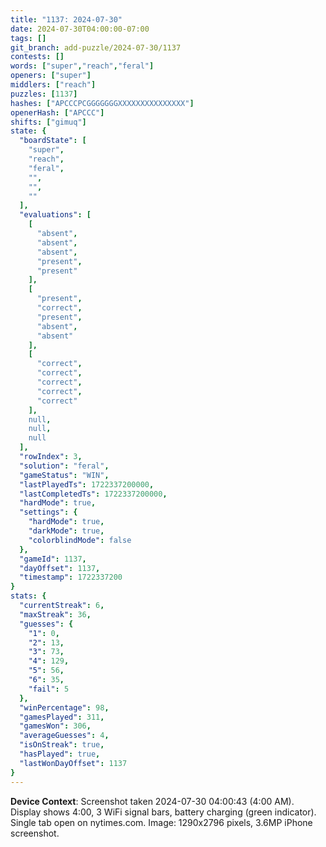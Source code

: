 ```yaml
---
title: "1137: 2024-07-30"
date: 2024-07-30T04:00:00-07:00
tags: []
git_branch: add-puzzle/2024-07-30/1137
contests: []
words: ["super","reach","feral"]
openers: ["super"]
middlers: ["reach"]
puzzles: [1137]
hashes: ["APCCCPCGGGGGGGXXXXXXXXXXXXXXX"]
openerHash: ["APCCC"]
shifts: ["gimuq"]
state: {
  "boardState": [
    "super",
    "reach",
    "feral",
    "",
    "",
    ""
  ],
  "evaluations": [
    [
      "absent",
      "absent",
      "absent",
      "present",
      "present"
    ],
    [
      "present",
      "correct",
      "present",
      "absent",
      "absent"
    ],
    [
      "correct",
      "correct",
      "correct",
      "correct",
      "correct"
    ],
    null,
    null,
    null
  ],
  "rowIndex": 3,
  "solution": "feral",
  "gameStatus": "WIN",
  "lastPlayedTs": 1722337200000,
  "lastCompletedTs": 1722337200000,
  "hardMode": true,
  "settings": {
    "hardMode": true,
    "darkMode": true,
    "colorblindMode": false
  },
  "gameId": 1137,
  "dayOffset": 1137,
  "timestamp": 1722337200
}
stats: {
  "currentStreak": 6,
  "maxStreak": 36,
  "guesses": {
    "1": 0,
    "2": 13,
    "3": 73,
    "4": 129,
    "5": 56,
    "6": 35,
    "fail": 5
  },
  "winPercentage": 98,
  "gamesPlayed": 311,
  "gamesWon": 306,
  "averageGuesses": 4,
  "isOnStreak": true,
  "hasPlayed": true,
  "lastWonDayOffset": 1137
}
---
```

<!-- more -->

**Device Context**: Screenshot taken 2024-07-30 04:00:43 (4:00 AM). Display shows 4:00, 3 WiFi signal bars, battery charging (green indicator). Single tab open on nytimes.com. Image: 1290x2796 pixels, 3.6MP iPhone screenshot.